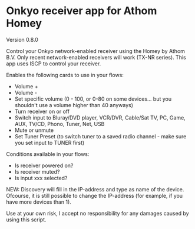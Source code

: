 # Onkyo receiver app for Athom Homey

Version 0.8.0

Control your Onkyo network-enabled receiver using the Homey by Athom B.V.
Only recent network-enabled receivers will work (TX-NR series). This app uses ISCP to control your receiver.

Enables the following cards to use in your flows:
- Volume +
- Volume -
- Set specific volume (0 - 100, or 0-80 on some devices... but you shouldn't use a volume higher than 40 anyways)
- Turn receiver on or off
- Switch input to Bluray/DVD player, VCR/DVR, Cable/Sat TV, PC, Game, AUX, TV/CD, Phono, Tuner, Net, USB
- Mute or unmute
- Set Tuner Preset (to switch tuner to a saved radio channel - make sure you set input to TUNER first)

Conditions available in your flows:
- Is receiver powered on?
- Is receiver muted?
- Is input xxx selected?

NEW: Discovery will fill in the IP-address and type as name of the device. Ofcourse, it is still possible to change the IP-address (for example, if you have more devices than 1).

Use at your own risk, I accept no responsibility for any damages caused by using this script.
